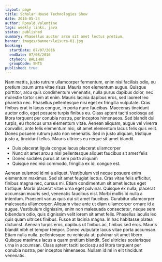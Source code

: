 ```yaml
---
layout: page
title: Scholar House Technologies Show
date: 2016-05-24
author: Ronald Valentine
tags: weekly links, java
status: published
summary: Phasellus auctor arcu sit amet lectus pretium.
banner: images/banner/leisure-01.jpg
booking:
  startDate: 07/07/2016
  endDate: 07/08/2016
  ctyhocn: BALIHHX
  groupCode: SHTS
published: true
---
```

Nam mattis, justo rutrum ullamcorper fermentum, enim nisi facilisis odio, eu pretium ipsum urna vitae risus. Mauris non elementum augue. Quisque porttitor, arcu quis condimentum venenatis, nulla purus dapibus dolor, nec molestie tortor sem at enim. Mauris lacinia dapibus eros, sed laoreet leo pharetra nec. Phasellus pellentesque nisi eget ex fringilla vulputate. Cras finibus erat in lacus congue, in porta nunc faucibus. Maecenas tincidunt auctor odio, eget posuere turpis finibus eu. Class aptent taciti sociosqu ad litora torquent per conubia nostra, per inceptos himenaeos. Sed blandit dui turpis, eu rhoncus urna elementum vitae. Aenean aliquam, augue vel viverra convallis, ante felis elementum nisi, sit amet elementum lacus felis quis velit. Donec posuere rutrum justo non venenatis. Sed in justo aliquam, tristique justo a, tincidunt tellus. Mauris ultrices eu neque sit amet blandit.

* Duis placerat ligula congue lacus placerat ullamcorper
* Nunc sit amet arcu a nisl pellentesque aliquet faucibus sit amet felis
* Donec sodales purus at sem porta aliquam
* Quisque nec nisi commodo, fringilla ex id, congue est.

Aenean euismod id mi a aliquet. Vestibulum vel neque posuere enim elementum maximus. Sed sit amet feugiat lectus. Cras vitae felis efficitur, finibus magna nec, cursus mi. Etiam condimentum sit amet lectus eget tristique. Morbi placerat vitae urna eget pulvinar. Quisque ex nulla, placerat accumsan mauris sed, venenatis faucibus nisl. Morbi mollis id nulla a interdum. Praesent varius quis dui sit amet faucibus. Curabitur ullamcorper malesuada ullamcorper. Aliquam vitae ante ut diam ullamcorper ornare id a augue. Vestibulum dignissim, enim non malesuada consectetur, neque sem bibendum odio, quis dignissim velit lorem sit amet felis.
Phasellus iaculis leo quis quam ultrices finibus. Fusce at lacinia magna. In hac habitasse platea dictumst. Aenean turpis eros, dapibus ut finibus ac, finibus sed eros. Mauris blandit nibh et tempor tempor. Donec vulputate lacus vitae porta accumsan. Etiam nulla nulla, pellentesque eu vehicula ut, pulvinar sit amet libero. Quisque maximus lacus a quam pretium blandit. Sed ultricies scelerisque urna in accumsan. Class aptent taciti sociosqu ad litora torquent per conubia nostra, per inceptos himenaeos. Nullam id mi in elit tincidunt venenatis.
